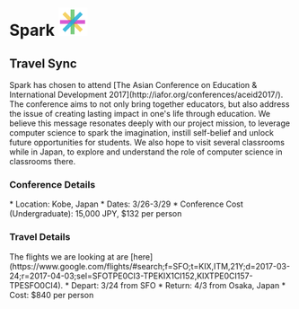 <div><h1> Spark <img src="Logo.png" height="50"></h1></div>
<h2> Travel Sync </h2>
Spark has chosen to attend [The Asian Conference on Education & International Development 2017](http://iafor.org/conferences/aceid2017/). The conference aims to not only bring together educators, but also address the issue of creating lasting impact in one's life through education. We believe this message resonates deeply with our project mission, to leverage computer science to spark the imagination, instill self-belief and unlock future opportunities for students. We also hope to visit several classrooms while in Japan, to explore and understand the role of computer science in classrooms there. 

<h3>Conference Details</h3>
* Location: Kobe, Japan
* Dates: 3/26-3/29
* Conference Cost (Undergraduate): 15,000 JPY, $132 per person

<h3>Travel Details</h3>
The flights we are looking at are [here](https://www.google.com/flights/#search;f=SFO;t=KIX,ITM,21Y;d=2017-03-24;r=2017-04-03;sel=SFOTPE0CI3-TPEKIX1CI152,KIXTPE0CI157-TPESFO0CI4).
* Depart: 3/24 from SFO
* Return: 4/3 from Osaka, Japan
* Cost: $840 per person

